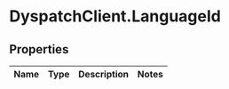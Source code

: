 # DyspatchClient.LanguageId

## Properties
Name | Type | Description | Notes
------------ | ------------- | ------------- | -------------


